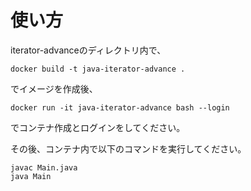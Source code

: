 # 使い方
iterator-advanceのディレクトリ内で、

```
docker build -t java-iterator-advance .
```
でイメージを作成後、

```
docker run -it java-iterator-advance bash --login
```

でコンテナ作成とログインをしてください。

その後、コンテナ内で以下のコマンドを実行してください。

```
javac Main.java
java Main
```
